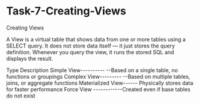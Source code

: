# Task-7-Creating-Views
Creating Views

A View is a virtual table that shows data from one or more tables using a SELECT query.
It does not store data itself — it just stores the query definition.
Whenever you query the view, it runs the stored SQL and displays the result.

Type	Description
Simple View----------	--Based on a single table, no functions or groupings
Complex View---------	--Based on multiple tables, joins, or aggregate functions
Materialized View------	Physically stores data for faster performance
Force View	------------Created even if base tables do not exist
